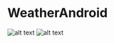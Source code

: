 # WeatherAndroid
![alt text](https://github.com/Greficsmurf/WeatherAndroid/blob/master/app/img/Screenshot_20191021-120630.png)
![alt text](https://github.com/Greficsmurf/WeatherAndroid/blob/master/app/img/Screenshot_20191021-120701.png)

